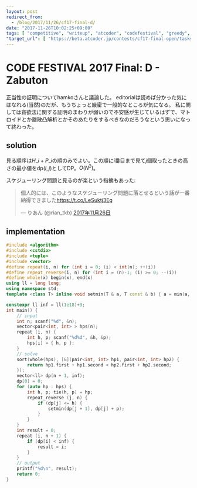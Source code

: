 ```yaml
---
layout: post
redirect_from:
  - /blog/2017/11/26/cf17-final-d/
date: "2017-11-26T10:02:25+09:00"
tags: [ "competitive", "writeup", "atcoder", "codefestival", "greedy", "dp" ]
"target_url": [ "https://beta.atcoder.jp/contests/cf17-final-open/tasks/cf17_final_d" ]
---
```


# CODE FESTIVAL 2017 Final: D - Zabuton

正当性の証明についてhamkoさんと議論した。
editorialは読めば分かった気にはなれる(当然)のだが、もうちょっと厳密で一般的なところが気になる。
私に関しては貪欲法に関する証明のまわりが弱いので不安感が生じているはずで、マトロイドとか離散凸解析とかそのあたりをするべきなのだろうなという思いになって終わった。

## solution

見る順序は$H\_i + P\_i$の順のみでよい。この順に$i$番目まで見て$j$個取ったときの高さの最小値を$\mathrm{dp}(i, j)$としてDP。$O(N^2)$。

スケジューリング問題と見るのが楽という指摘もあった:

<blockquote class="twitter-tweet" data-lang="ja"><p lang="ja" dir="ltr">個人的には、このようなスケジューリング問題に落とせるという話が一番納得できました<a href="https://t.co/LeSuktj3Eg">https://t.co/LeSuktj3Eg</a></p>&mdash; りあん (@rian_tkb) <a href="https://twitter.com/rian_tkb/status/934592094554882048?ref_src=twsrc%5Etfw">2017年11月26日</a></blockquote>
<script async src="https://platform.twitter.com/widgets.js" charset="utf-8"></script>

## implementation

``` c++
#include <algorithm>
#include <cstdio>
#include <tuple>
#include <vector>
#define repeat(i, n) for (int i = 0; (i) < int(n); ++(i))
#define repeat_reverse(i, n) for (int i = (n)-1; (i) >= 0; --(i))
#define whole(x) begin(x), end(x)
using ll = long long;
using namespace std;
template <class T> inline void setmin(T & a, T const & b) { a = min(a, b); }

constexpr ll inf = ll(1e18)+9;
int main() {
    // input
    int n; scanf("%d", &n);
    vector<pair<int, int> > hps(n);
    repeat (i, n) {
        int h, p; scanf("%d%d", &h, &p);
        hps[i] = { h, p };
    }
    // solve
    sort(whole(hps), [&](pair<int, int> hp1, pair<int, int> hp2) {
        return hp1.first + hp1.second < hp2.first + hp2.second;
    });
    vector<ll> dp(n + 1, inf);
    dp[0] = 0;
    for (auto hp : hps) {
        int h, p; tie(h, p) = hp;
        repeat_reverse (j, n) {
            if (dp[j] <= h) {
                setmin(dp[j + 1], dp[j] + p);
            }
        }
    }
    int result = 0;
    repeat (i, n + 1) {
        if (dp[i] < inf) {
            result = i;
        }
    }
    // output
    printf("%d\n", result);
    return 0;
}
```
